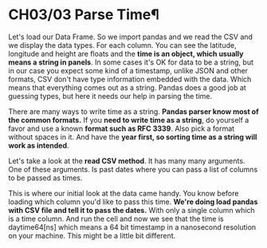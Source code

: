 # CH03/03 Parse Time¶

Let's load our Data Frame. So we import pandas and we read the CSV and we display the data types. For each column. You can see the latitude, longitude and height are floats and the **time is an object, which usually means a string in panels**. In some cases it's OK for data to be a string, but in our case you expect some kind of a timestamp, unlike JSON and other formats, CSV don't have type information embedded with the data. Which means that everything comes out as a string. Pandas does a good job at guessing types, but here it needs our help in parsing the time. 


There are many ways to write time as a string. **Pandas parser know most of the common formats.** If you **need to write time as a string**, do yourself a favor and use a known **format such as RFC 3339**. Also pick a format without spaces in it. And have the **year first, so sorting time as a string will work as intended**. 

Let's take a look at the **read CSV method**. It has many many arguments. One of these arguments. Is past dates where you can pass a list of columns to be passed as times.

This is where our initial look at the data came handy. You know before loading which column you'd like to pass this time. **We're doing load pandas with CSV file and tell it to pass the dates.** With only a single column which is a time column. And run the cell and now we see that the time is daytime64[ns] which means a 64 bit timestamp in a nanosecond resolution on your machine. This might be a little bit different.
